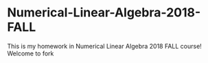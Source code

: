 # Numerical-Linear-Algebra-2018-FALL
This is my homework in Numerical Linear Algebra 2018 FALL course! Welcome to fork
